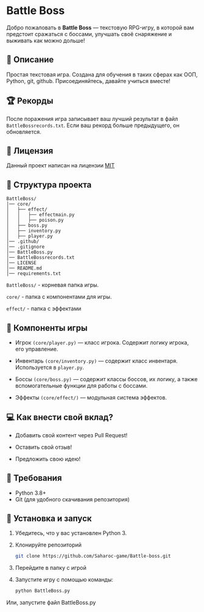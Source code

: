 # Battle Boss

Добро пожаловать в **Battle Boss** — текстовую RPG-игру, в которой вам предстоит сражаться с боссами, улучшать своё снаряжение и выживать как можно дольше!

## 📜 Описание

Простая текстовая игра. Создана для обучения в таких сферах как ООП, Python, git, github. Присоединяйтесь, давайте учиться вместе!

## 🏆 Рекорды

После поражения игра записывает ваш лучший результат в файл `BattleBossrecords.txt`. Если ваш рекорд больше предыдущего, он обновляется.

## 📃 Лицензия

Данный проект написан на лицензии [MIT](https://ru.wikipedia.org/wiki/%D0%9B%D0%B8%D1%86%D0%B5%D0%BD%D0%B7%D0%B8%D1%8F_MIT)

## 📁 Структура проекта

```
BattleBoss/
│── core/
│   ├── effect/
│   │   ├── effectmain.py
│   │   ├── poison.py
│   ├── boss.py
│   ├── inventory.py
│   ├── player.py
│── .github/
│── .gitignore
│── BattleBoss.py
│── BattleBossrecords.txt
│── LICENSE
│── README.md
│── requirements.txt
```

`BattleBoss/` - корневая папка игры. 

`core/` - папка с компонентами для игры. 

`effect/`  - папка с эффектами

## 🔨 Компоненты игры

- Игрок `(core/player.py)` — класс игрока. Содержит логику игрока, его управление.

- Инвентарь `(core/inventory.py)` — содержит класс инвентаря. Используется в `player.py`.

- Боссы `(core/boss.py)` — содержит классы боссов, их логику, а также вспомогательные функции для работы с боссами.

- Эффекты `(core/effect/)` — модульная система эффектов.

## 💻 Как внести свой вклад? 

- Добавить свой контент через Pull Request! 

- Оставить свой отзыв! 

- Предложить свою идею! 

## 📠 Требования
- Python 3.8+
- Git (для удобного скачивания репозитория)


## 🔧 Установка и запуск

1. Убедитесь, что у вас установлен Python 3.
2. Клонируйте репозиторий
   ```sh
   git clone https://github.com/Saharoc-game/Battle-boss.git
   ```

3. Перейдите в папку с игрой
4. Запустите игру с помощью команды:
   ```bash
   python BattleBoss.py
   ```
Или, запустите файл BattleBoss.py
